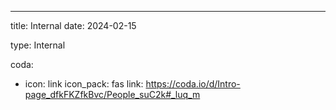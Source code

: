 ---
title: Internal
date: 2024-02-15

type: Internal

coda:
- icon: link
  icon_pack: fas
  link: https://coda.io/d/Intro-page_dfkFKZfkBvc/People_suC2k#_luq_m